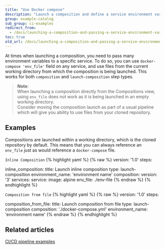 ```yaml
---
title: "Use Docker compose"
description: "Launch a composition and define a service environment variable using a file"
group: example-catalog
sub_group: ci-examples
redirect_from:
  - /docs/launching-a-composition-and-passing-a-service-environment-variable-using-a-file/
toc: true
old_url: /docs/launching-a-composition-and-passing-a-service-environment-variable-using-a-file
---
```

At times when launching a composition, you need to pass many environment variables to a specific service.
To do so, you can use `docker-compose 'env_file'` field on any service, and use files from the current working directory from which the composition is being launched.
This works for both `composition` and `launch-composition` step types.

>**Note**:  
  When launching a composition directly from the Compositions view, using `env_file` does not work as it is being launched in an empty working directory.  
  Consider moving the composition launch as part of a usual pipeline which will give you ability to use files from your cloned repository. 


## Examples
Compositions are launched within a working directory, which is the cloned repository by default.
This means that you can always reference an `env_file` just as would reference a `docker-compose` file.

  `Inline Composition`
{% highlight yaml %}
{% raw %}
version: '1.0'
steps:

  inline_composition:
    title: Launch inline composition
    type: launch-composition
    environment_name: 'environment name'
    composition: 
      version: '3'
      services:
        service:
          image: alpine
          env_file: ./env-file
{% endraw %}
{% endhighlight %}


  `Composition from file`
{% highlight yaml %}
{% raw %}
version: '1.0'
steps:

  composition_from_file:
    title: Launch composition from file
    type: launch-composition
    composition: './docker-compose.yml'
    environment_name: 'environment name'
{% endraw %}
{% endhighlight %}

## Related articles
[CI/CD pipeline examples]({{site.baseurl}}/docs/example-catalog/examples/#ci-examples)  